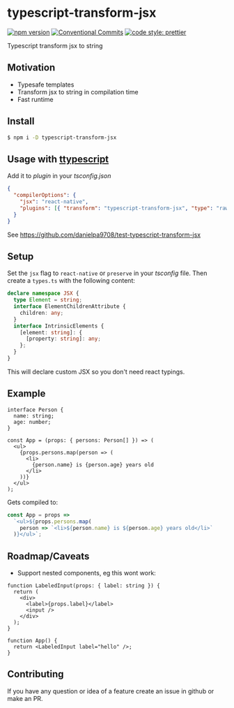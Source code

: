 # typescript-transform-jsx

[![npm version](https://img.shields.io/npm/v/typescript-transform-jsx.svg)](https://www.npmjs.com/package/typescript-transform-jsx)
[![Conventional Commits](https://img.shields.io/badge/Conventional%20Commits-1.0.0-yellow.svg)](https://conventionalcommits.org)
[![code style: prettier](https://img.shields.io/badge/code_style-prettier-ff69b4.svg?style=flat-square)](https://github.com/prettier/prettier)

Typescript transform jsx to string

## Motivation

- Typesafe templates
- Transform jsx to string in compilation time
- Fast runtime

## Install

```sh
$ npm i -D typescript-transform-jsx
```

## Usage with [ttypescript](https://github.com/cevek/ttypescript/)

Add it to _plugin_ in your _tsconfig.json_

```json
{
  "compilerOptions": {
    "jsx": "react-native",
    "plugins": [{ "transform": "typescript-transform-jsx", "type": "raw" }]
  }
}
```

See https://github.com/danielpa9708/test-typescript-transform-jsx

## Setup

Set the `jsx` flag to `react-native` or `preserve` in your _tsconfig_ file. Then create a `types.ts` with the following content:

```ts
declare namespace JSX {
  type Element = string;
  interface ElementChildrenAttribute {
    children: any;
  }
  interface IntrinsicElements {
    [element: string]: {
      [property: string]: any;
    };
  }
}
```

This will declare custom JSX so you don't need react typings.

## Example

```tsx
interface Person {
  name: string;
  age: number;
}

const App = (props: { persons: Person[] }) => (
  <ul>
    {props.persons.map(person => (
      <li>
        {person.name} is {person.age} years old
      </li>
    ))}
  </ul>
);
```

Gets compiled to:

```js
const App = props =>
  `<ul>${props.persons.map(
    person => `<li>${person.name} is ${person.age} years old</li>`
  )}</ul>`;
```

## Roadmap/Caveats

- Support nested components, eg this wont work:

```tsx
function LabeledInput(props: { label: string }) {
  return (
    <div>
      <label>{props.label}</label>
      <input />
    </div>
  );
}

function App() {
  return <LabeledInput label="hello" />;
}
```

## Contributing

If you have any question or idea of a feature create an issue in github or make an PR.
